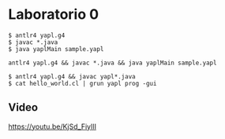 # Laboratorio 0

```console
$ antlr4 yapl.g4
$ javac *.java
$ java yaplMain sample.yapl
```

```console
antlr4 yapl.g4 && javac *.java && java yaplMain sample.yapl
```

```console
$ antlr4 yapl.g4 && javac yapl*.java
$ cat hello_world.cl | grun yapl prog -gui  
```

 ## Video
https://youtu.be/KjSd_FiyIlI




